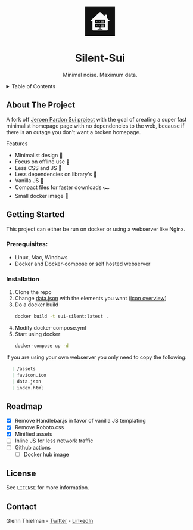 <a id="readme-top"></a>

<!-- PROJECT LOGO -->
<br />
<div align="center">
<img src="https://github.com/glennthielman/silent-sui/blob/master/assets_orginal/favicon/android-chrome-512x512.png?raw=true" alt="Logo" width="80" height="80">
<h1 align="center">Silent-Sui</h1>
  <p align="center">
    Minimal noise. Maximum data.
  </p>
</div>

<!-- TABLE OF CONTENTS -->
<details>
  <summary>Table of Contents</summary>
  <ol>
    <li>
      <a href="#about-the-project">About The Project</a>
    </li>
    <li>
      <a href="#getting-started">Getting Started</a>
      <ul>
        <li><a href="#installation">Installation</a></li>
      </ul>
    </li>
    <li><a href="#roadmap">Roadmap</a></li>
    <li><a href="#license">License</a></li>
    <li><a href="#contact">Contact</a></li>
  </ol>
</details>

<!-- ABOUT THE PROJECT -->
## About The Project

A fork off <a href="https://github.com/jeroenpardon/sui">Jeroen Pardon Sui project</a> with the goal of creating a super fast minimalist homepage page with no dependencies to the web, because if there is an outage you don't want a broken homepage.

Features
* Minimalist design 📐
* Focus on offline use 🙅
* Less CSS and JS 🎉
* Less dependencies on library's 🤩
* Vanilla JS 🍦
* Compact files for faster downloads 🏎️
* Small docker image 🐳

<!-- GETTING STARTED -->
## Getting Started

This project can either be run on docker or using a webserver like Nginx.

### Prerequisites:

* Linux, Mac, Windows
* Docker and Docker-compose or self hosted webserver

### Installation

1. Clone the repo
2. Change [data.json](https://github.com/glennthielman/silent-sui/blob/master/data.json) with the elements you want ([icon overview](https://pictogrammers.com/library/mdi/))
3. Do a docker build
   ```sh
   docker build -t sui-silent:latest .
   ```
4. Modify docker-compose.yml
5. Start using docker
   ```sh
   docker-compose up -d
   ```

If you are using your own webserver you only need to copy the following:
 ```sh
   | /assets
   | favicon.ico
   | data.json
   | index.html 
   ```

<!-- ROADMAP -->
## Roadmap

- [x] Remove Handlebar.js in favor of vanilla JS templating
- [x] Remove Roboto.css
- [x] Minified assets
- [ ] Inline JS for less network traffic
- [ ] Github actions
  - [ ] Docker hub image

<!-- LICENSE -->
## License

See `LICENSE` for more information.

<!-- CONTACT -->
## Contact

Glenn Thielman - [Twitter](https://x.com/the_glenn90) - [LinkedIn](https://www.linkedin.com/in/glennthielman/)
